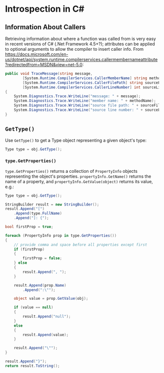 # Introspection in C#

## Information About Callers
Retrieving information about where a function was called from is very easy in recent versions of C# (.Net Framework 4.5+?); attributes can be applied to optional arguments to allow the compiler to insert caller info. From https://docs.microsoft.com/en-us/dotnet/api/system.runtime.compilerservices.callermembernameattribute?redirectedfrom=MSDN&view=net-5.0:

``` C#
public void TraceMessage(string message,
        [System.Runtime.CompilerServices.CallerMemberName] string methodName = "",
        [System.Runtime.CompilerServices.CallerFilePath] string sourceFilePath = "",
        [System.Runtime.CompilerServices.CallerLineNumber] int sourceLineNumber = 0)
{
    System.Diagnostics.Trace.WriteLine("message: " + message);
    System.Diagnostics.Trace.WriteLine("member name: " + methodName);
    System.Diagnostics.Trace.WriteLine("source file path: " + sourceFilePath);
    System.Diagnostics.Trace.WriteLine("source line number: " + sourceLineNumber);
}
```

## `GetType()`
Use `GetType()` to get a Type object representing a given object's type:

``` C#
Type type = obj.GetType();
```

### `type.GetProperties()`
`type.GetProperties()` returns a collection of `PropertyInfo` objects representing the object's properties. `propertyInfo.GetName()` returns the name of a property, and `propertyInfo.GetValue(object)` returns its value, e.g.:

``` C#
Type type = obj.GetType();

StringBuilder result = new StringBuilder();
result.Append("[")
    .Append(type.FullName)
    .Append("]: {");

bool firstProp = true;

foreach (PropertyInfo prop in type.GetProperties())
{
    // provide comma and space before all properties except first
    if (firstProp)
    {
        firstProp = false;
    } else
    {
        result.Append(", ");
    }

    result.Append(prop.Name)
        .Append(":\"");

    object value = prop.GetValue(obj);

    if (value == null)
    {
        result.Append("null");
    }
    else
    {
        result.Append(value);
    }

    result.Append("\"");
}

result.Append("}");
return result.ToString();
```